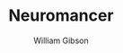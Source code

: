 ---
title: Neuromancer
author: William Gibson
year: 1984
wiki: https://en.wikipedia.org/wiki/Neuromancer
---